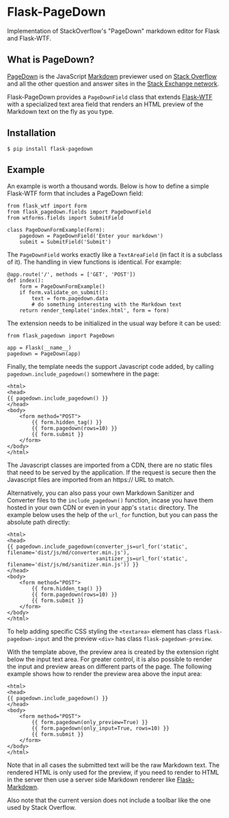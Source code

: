 Flask-PageDown
==============
Implementation of StackOverflow's "PageDown" markdown editor for Flask and Flask-WTF.

What is PageDown?
-----------------

[PageDown](https://code.google.com/p/pagedown/wiki/PageDown) is the JavaScript [Markdown](http://daringfireball.net/projects/markdown/) previewer used on [Stack Overflow](http://stackoverflow.com/) and all the other question and answer sites in the [Stack Exchange network](http://stackexchange.com/).

Flask-PageDown provides a `PageDownField` class that extends [Flask-WTF](https://flask-wtf.readthedocs.org/en/latest/) with a specialized text area field that renders an HTML preview of the Markdown text on the fly as you type.

Installation
------------

    $ pip install flask-pagedown

Example
-------

An example is worth a thousand words. Below is how to define a simple Flask-WTF form that includes a PageDown field:

    from flask_wtf import Form
    from flask_pagedown.fields import PageDownField
    from wtforms.fields import SubmitField
    
    class PageDownFormExample(Form):
        pagedown = PageDownField('Enter your markdown')
        submit = SubmitField('Submit')

The `PageDownField` works exactly like a `TextAreaField` (in fact it is a subclass of it). The handling in view functions is identical. For example:

    @app.route('/', methods = ['GET', 'POST'])
    def index():
        form = PageDownFormExample()
        if form.validate_on_submit():
            text = form.pagedown.data
            # do something interesting with the Markdown text
        return render_template('index.html', form = form)

The extension needs to be initialized in the usual way before it can be used:

    from flask_pagedown import PageDown
    
    app = Flask(__name__)
    pagedown = PageDown(app)

Finally, the template needs the support Javascript code added, by calling `pagedown.include_pagedown()` somewhere in the page:

    <html>
    <head>
    {{ pagedown.include_pagedown() }}
    </head>
    <body>
        <form method="POST">
            {{ form.hidden_tag() }}
            {{ form.pagedown(rows=10) }}
            {{ form.submit }}
        </form>
    </body>
    </html>

The Javascript classes are imported from a CDN, there are no static files that need to be served by the application. If the request is secure then the Javascript files are imported from an https:// URL to match.

Alternatively, you can also pass your own Markdown Sanitizer and Converter files to the `include_pagedown()` function, incase you have them hosted in your own CDN or even in your app's `static` directory. The example below uses the help of the `url_for` function, but you can pass the absolute path directly:

    <html>
    <head>
    {{ pagedown.include_pagedown(converter_js=url_for('static', filename='dist/js/md/converter.min.js'), 
                                 sanitizer_js=url_for('static', filename='dist/js/md/sanitizer.min.js')) }}
    </head>
    <body>
        <form method="POST">
            {{ form.hidden_tag() }}
            {{ form.pagedown(rows=10) }}
            {{ form.submit }}
        </form>
    </body>
    </html>

To help adding specific CSS styling the `<textarea>` element has class `flask-pagedown-input` and the preview `<div>` has class `flask-pagedown-preview`.

With the template above, the preview area is created by the extension right below the input text area. For greater control, it is also possible to render the input and preview areas on different parts of the page. The following example shows how to render the preview area above the input area:

    <html>
    <head>
    {{ pagedown.include_pagedown() }}
    </head>
    <body>
        <form method="POST">
            {{ form.pagedown(only_preview=True) }}
            {{ form.pagedown(only_input=True, rows=10) }}
            {{ form.submit }}
        </form>
    </body>
    </html>

Note that in all cases the submitted text will be the raw Markdown text. The rendered HTML is only used for the preview, if you need to render to HTML in the server then use a server side Markdown renderer like [Flask-Markdown](http://pythonhosted.org/Flask-Markdown/).

Also note that the current version does not include a toolbar like the one used by Stack Overflow.
